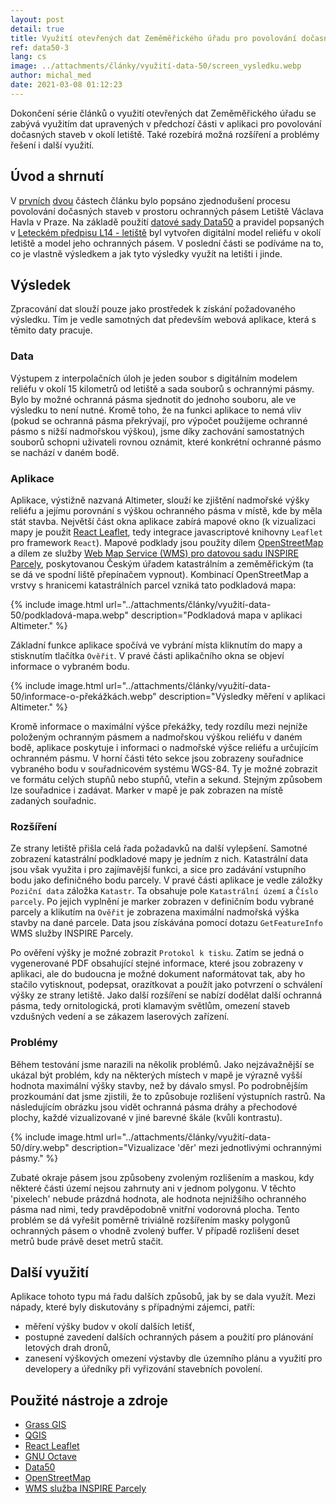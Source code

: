 ```yaml
---
layout: post
detail: true
title: Využití otevřených dat Zeměměřického úřadu pro povolování dočasných staveb - část 3
ref: data50-3
lang: cs
image: ../attachments/články/využití-data-50/screen_vysledku.webp
author: michal_med
date: 2021-03-08 01:12:23
---
```


Dokončení série článků o využití otevřených dat Zeměměřického úřadu se zabývá využitím dat upravených v předchozí části v aplikaci pro povolování dočasných staveb v okolí letiště. Také rozebírá možná rozšíření a problémy řešení i další využití.

<!--more-->
## Úvod a shrnutí
V [prvních][MiMe-clanek-1] [dvou][MiMe-clanek-2] částech článku bylo popsáno zjednodušení procesu povolování dočasných staveb v prostoru ochranných pásem Letiště Václava Havla v Praze. Na základě použití [datové sady Data50][nkod_data50_link] a pravidel popsaných v [Leteckém předpisu L14 - letiště][link_l14] byl vytvořen digitální model reliéfu v okolí letiště a model jeho ochranných pásem. V poslední části se podíváme na to, co je vlastně výsledkem a jak tyto výsledky využít na letišti i jinde.


## Výsledek

Zpracování dat slouží pouze jako prostředek k získání požadovaného výsledku. Tím je vedle samotných dat především webová aplikace, která s těmito daty pracuje.

### Data
Výstupem z interpolačních úloh je jeden soubor s digitálním modelem reliéfu v okolí 15 kilometrů od letiště a sada souborů s ochrannými pásmy. Bylo by možné ochranná pásma sjednotit do jednoho souboru, ale ve výsledku to není nutné. Kromě toho, že na funkci aplikace to nemá vliv (pokud se ochranná pásma překrývají, pro výpočet použijeme ochranné pásmo s nižší nadmořskou výškou), jsme díky zachování samostatných souborů schopni uživateli rovnou oznámit, které konkrétní ochranné pásmo se nachází v daném bodě.

### Aplikace
Aplikace, výstižně nazvaná Altimeter, slouží ke zjištění nadmořské výšky reliéfu a jejímu porovnání s výškou ochranného pásma v místě, kde by měla stát stavba. Největší část okna aplikace zabírá mapové okno (k vizualizaci mapy je použit [React Leaflet][react-leaflet], tedy integrace javascriptové knihovny `Leaflet` pro framework `React`). Mapové podklady jsou použity dílem [OpenStreetMap][openstreetmap] a dílem ze služby [Web Map Service (WMS) pro datovou sadu INSPIRE Parcely][wms-cp], poskytovanou Českým úřadem katastrálním a zeměměřickým (ta se dá ve spodní liště přepínačem vypnout). Kombinací OpenStreetMap a vrstvy s hranicemi katastrálních parcel vzniká tato podkladová mapa:

{% include image.html
   url="../attachments/články/využití-data-50/podkladová-mapa.webp"
   description="Podkladová mapa v aplikaci Altimeter."
%}

Základní funkce aplikace spočívá ve vybrání místa kliknutím do mapy a stisknutím tlačítka `Ověřit`. V pravé části aplikačního okna se objeví informace o vybraném bodu.

{% include image.html
   url="../attachments/články/využití-data-50/informace-o-překážkách.webp"
   description="Výsledky měření v aplikaci Altimeter."
%}

Kromě informace o maximální výšce překážky, tedy rozdílu mezi nejníže položeným ochranným pásmem a nadmořskou výškou reliéfu v daném bodě, aplikace poskytuje i informaci o nadmořské výšce reliéfu a určujícím ochranném pásmu. V horní části této sekce jsou zobrazeny souřadnice vybraného bodu v souřadnicovém systému WGS-84. Ty je možné zobrazit ve formátu celých stupňů nebo stupňů, vteřin a sekund. Stejným způsobem lze souřadnice i zadávat. Marker v mapě je pak zobrazen na místě zadaných souřadnic.

### Rozšíření
Ze strany letiště přišla celá řada požadavků na další vylepšení. Samotné zobrazení katastrální podkladové mapy je jedním z nich. Katastrální data jsou však využita i pro zajímavější funkci, a sice pro zadávání vstupního bodu jako definičného bodu parcely. V pravé části aplikace je vedle záložky `Poziční data` záložka `Katastr`. Ta obsahuje pole `Katastrální území` a `Číslo parcely`. Po jejich vyplnění je marker zobrazen v definičním bodu vybrané parcely a klikutím na `Ověřit` je zobrazena maximální nadmořská výška stavby na dané parcele. Data jsou získávána pomocí dotazu `GetFeatureInfo` WMS služby INSPIRE Parcely.

Po ověření výšky je možné zobrazit `Protokol k tisku`. Zatím se jedná o vygenerované PDF obsahující stejné informace, které jsou zobrazeny v aplikaci, ale do budoucna je možné dokument naformátovat tak, aby ho stačilo vytisknout, podepsat, orazítkovat a použít jako potvrzení o schválení výšky ze strany letiště. Jako další rozšíření se nabízí dodělat další ochranná pásma, tedy ornitologická, proti klamavým světlům, omezení staveb vzdušných vedení a se zákazem laserových zařízení.

### Problémy

Během testování jsme narazili na několik problémů. Jako nejzávažnější se ukázal být problém, kdy na některých místech v mapě je výrazně vyšší hodnota maximální výšky stavby, než by dávalo smysl. Po podrobnějším prozkoumání dat jsme zjistili, že to způsobuje rozlišení výstupních rastrů. Na následujícím obrázku jsou vidět ochranná pásma dráhy a přechodové plochy, každé vizualizované v jiné barevné škále (kvůli kontrastu).

{% include image.html
   url="../attachments/články/využití-data-50/díry.webp"
   description="Vizualizace 'děr' mezi jednotlivými ochrannými pásmy."
%}

Zubaté okraje pásem jsou způsobeny zvoleným rozlišením a maskou, kdy některé části území nejsou zahrnuty ani v jednom polygonu. V těchto 'pixelech' nebude prázdná hodnota, ale hodnota nejnižšího ochranného pásma nad nimi, tedy pravděpodobně vnitřní vodorovná plocha. Tento problém se dá vyřešit poměrně triviálně rozšířením masky polygonů ochranných pásem o vhodně zvolený buffer. V případě rozlišení deset metrů bude právě deset metrů stačit.

## Další využití

Aplikace tohoto typu má řadu dalších způsobů, jak by se dala využít. Mezi nápady, které byly diskutovány s případnými zájemci, patří:

 * měření výšky budov v okolí dalších letišť,
 * postupné zavedení dalších ochranných pásem a použití pro plánování letových drah dronů,
 * zanesení výškových omezení výstavby dle územního plánu a využití pro developery a úředníky při vyřizování stavebních povolení.

## Použité nástroje a zdroje

- [Grass GIS][grass]
- [QGIS][qgis]
- [React Leaflet][react-leaflet]
- [GNU Octave][octave]
- [Data50][metadata_data50]
- [OpenStreetMap][openstreetmap]
- [WMS služba INSPIRE Parcely][wms-cp]

[MiMe-clanek-1]: https://data.gov.cz/%C4%8Dl%C3%A1nky/vyu%C5%BEit%C3%AD-data-50-%C4%8D%C3%A1st-1 
[MiMe-clanek-2]: https://data.gov.cz/%C4%8Dl%C3%A1nky/vyu%C5%BEit%C3%AD-data-50-%C4%8D%C3%A1st-2
[link_l14]: https://aim.rlp.cz/predpisy/predpisy/dokumenty/L/L-14/data/print/L-14_cely.pdf "Letecký předpis L14 - Letiště"
[link_dmr]: https://geoportal.cuzk.cz/Default.aspx?mode=TextMeta&side=vyskopis&metadataID=CZ-CUZK-DMR5G-V&head_tab=sekce-02-gp&menu=302 "Digitální model reliéfu 5. generace"
[ceník_ZÚ_link]: https://geoportal.cuzk.cz/Dokumenty/Cenik.pdf "Ceník produktů Zeměměřického úřadu"
[nkod_data50_link]: https://data.gov.cz/datov%C3%A1-sada?iri=https%3A%2F%2Fdata.gov.cz%2Fzdroj%2Fdatov%C3%A9-sady%2F60458500%2F671714680 "Záznam datové sady Data50 v Národním katalogu otevřených dat"
[shapefile_spec]: https://www.esri.com/library/whitepapers/pdfs/shapefile.pdf "Technický popis formátu ESRI Shapefile"
[metadata_data50]: https://geoportal.cuzk.cz/getHTML.aspx?mode=Metadata&fnc=getRecord&identifierid=CZ-CUZK-DATA50-RELIEF-V "Metadata vrstvy Reliéf datové sady Data50"
[octave]: https://www.gnu.org/software/octave/index "Programovací jazyk GNU Octave"
[qgis]: https://www.qgis.org/en/site/ "Stránky porjektu QGIS"
[grass]: https://grass.osgeo.org/ "Stránky projektu Grass GIS"
[react-leaflet]: https://react-leaflet.js.org/ "React komponenty pro mapy v Leafletu"
[openstreetmap]: http://openstreetmap.org "Otevřená databáze prostorových dat"
[wms-cp]: https://geoportal.cuzk.cz/Default.aspx?lng=CZ&mode=TextMeta&side=INSPIRE_dSady&metadataID=CZ-00025712-CUZK_WMS-MD_CP&metadataXSL=metadata.sluzba&menu=416&head_tab=sekce-04-gp "Webová služba poskytující obrazová data Parcel harmonizovaná a poskytovaná dle směrnice INSPIRE"
